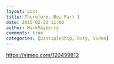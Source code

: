 ```yaml
---
layout: post
title: Therefore, Be… Part 1
date: 2015-02-22 11:00
author: MarkMayberry
comments: true
categories: [Discipleship, Duty, Video]
---
```

https://vimeo.com/120499812
